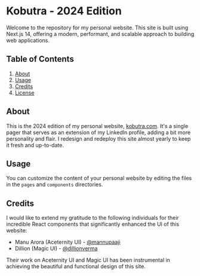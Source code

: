 # Kobutra - 2024 Edition

Welcome to the repository for my personal website. This site is built using Next.js 14, offering a modern, performant, and scalable approach to building web applications.

## Table of Contents

1. [About](#about)
2. [Usage](#usage)
3. [Credits](#credits)
4. [License](#license)

## About

This is the 2024 edition of my personal website, [kobutra.com](http://kobutra.com). It's a single pager that serves as an extension of my LinkedIn profile, adding a bit more personality and flair. I redesign and redeploy this site almost yearly to keep it fresh and up-to-date.

## Usage

You can customize the content of your personal website by editing the files in the `pages` and `components` directories.

## Credits

I would like to extend my gratitude to the following individuals for their incredible React components that significantly enhanced the UI of this website:

- Manu Arora (Aceternity UI) - [@mannupaaji](https://x.com/mannupaaji)
- Dillion (Magic UI) - [@dillionverma](https://x.com/dillionverma)

Their work on Aceternity UI and Magic UI has been instrumental in achieving the beautiful and functional design of this site.